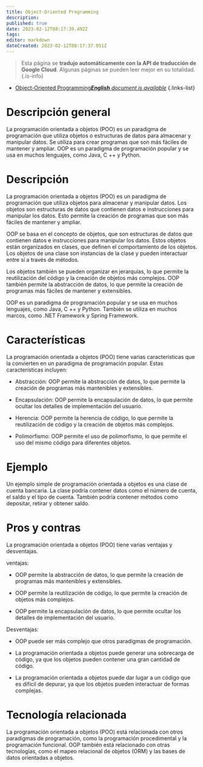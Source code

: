 ```yaml
---
title: Object-Oriented Programming
description: 
published: true
date: 2023-02-12T08:17:39.492Z
tags: 
editor: markdown
dateCreated: 2023-02-12T08:17:37.051Z
---
```


> Esta página se **tradujo automáticamente con la API de traducción de Google Cloud**.
Algunas páginas se pueden leer mejor en su totalidad.{.is-info}



- [Object-Oriented Programming***English** document is available*](/en/Knowledge-base/Dictionary/object-oriented-programming)
{.links-list}


# Descripción general
La programación orientada a objetos (POO) es un paradigma de programación que utiliza objetos o estructuras de datos para almacenar y manipular datos. Se utiliza para crear programas que son más fáciles de mantener y ampliar. OOP es un paradigma de programación popular y se usa en muchos lenguajes, como Java, C ++ y Python.

# Descripción
La programación orientada a objetos (POO) es un paradigma de programación que utiliza objetos para almacenar y manipular datos. Los objetos son estructuras de datos que contienen datos e instrucciones para manipular los datos. Esto permite la creación de programas que son más fáciles de mantener y ampliar.

OOP se basa en el concepto de objetos, que son estructuras de datos que contienen datos e instrucciones para manipular los datos. Estos objetos están organizados en clases, que definen el comportamiento de los objetos. Los objetos de una clase son instancias de la clase y pueden interactuar entre sí a través de métodos.

Los objetos también se pueden organizar en jerarquías, lo que permite la reutilización del código y la creación de objetos más complejos. OOP también permite la abstracción de datos, lo que permite la creación de programas más fáciles de mantener y extensibles.

OOP es un paradigma de programación popular y se usa en muchos lenguajes, como Java, C ++ y Python. También se utiliza en muchos marcos, como .NET Framework y Spring Framework.

# Características
La programación orientada a objetos (POO) tiene varias características que la convierten en un paradigma de programación popular. Estas características incluyen:

- Abstracción: OOP permite la abstracción de datos, lo que permite la creación de programas más mantenibles y extensibles.

- Encapsulación: OOP permite la encapsulación de datos, lo que permite ocultar los detalles de implementación del usuario.

- Herencia: OOP permite la herencia de código, lo que permite la reutilización de código y la creación de objetos más complejos.

- Polimorfismo: OOP permite el uso de polimorfismo, lo que permite el uso del mismo código para diferentes objetos.

# Ejemplo
Un ejemplo simple de programación orientada a objetos es una clase de cuenta bancaria. La clase podría contener datos como el número de cuenta, el saldo y el tipo de cuenta. También podría contener métodos como depositar, retirar y obtener saldo.

# Pros y contras
La programación orientada a objetos (POO) tiene varias ventajas y desventajas.

ventajas:

- OOP permite la abstracción de datos, lo que permite la creación de programas más mantenibles y extensibles.

- OOP permite la reutilización de código, lo que permite la creación de objetos más complejos.

- OOP permite la encapsulación de datos, lo que permite ocultar los detalles de implementación del usuario.

Desventajas:

- OOP puede ser más complejo que otros paradigmas de programación.

- La programación orientada a objetos puede generar una sobrecarga de código, ya que los objetos pueden contener una gran cantidad de código.

- La programación orientada a objetos puede dar lugar a un código que es difícil de depurar, ya que los objetos pueden interactuar de formas complejas.

# Tecnología relacionada
La programación orientada a objetos (POO) está relacionada con otros paradigmas de programación, como la programación procedimental y la programación funcional. OOP también está relacionado con otras tecnologías, como el mapeo relacional de objetos (ORM) y las bases de datos orientadas a objetos.